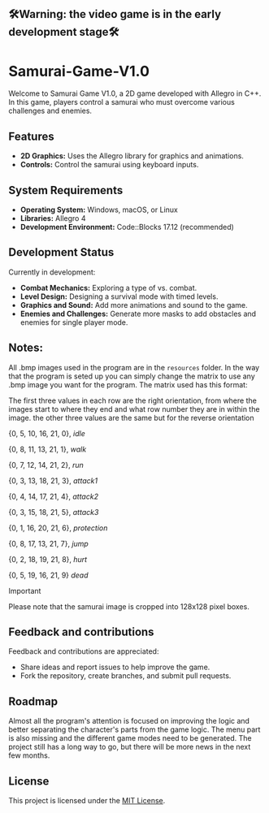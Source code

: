  ## :hammer_and_wrench:Warning: the video game is in the early development stage:hammer_and_wrench:


# Samurai-Game-V1.0

Welcome to Samurai Game V1.0, a 2D game developed with Allegro in C++. In this game, players control a samurai who must overcome various challenges and enemies.

## Features

- **2D Graphics:** Uses the Allegro library for graphics and animations.
- **Controls:** Control the samurai using keyboard inputs.

## System Requirements

- **Operating System:** Windows, macOS, or Linux
- **Libraries:** Allegro 4
- **Development Environment:** Code::Blocks 17.12 (recommended)

## Development Status

Currently in development:

- **Combat Mechanics:** Exploring a type of vs. combat.
- **Level Design:** Designing a survival mode with timed levels.
- **Graphics and Sound:** Add more animations and sound to the game.
- **Enemies and Challenges:** Generate more masks to add obstacles and enemies for single player mode.

## Notes:

All .bmp images used in the program are in the `resources` folder. In the way that the program is seted up you can simply change the matrix to use any .bmp image you want for the program. The matrix used has this format:

The first three values ​​in each row are the right orientation, from where the images start to where they end and what row number they are in within the image. the other three values ​​are the same but for the reverse orientation

{0, 5, 10, 16, 21, 0}, *idle*

{0, 8, 11, 13, 21, 1}, *walk*

{0, 7, 12, 14, 21, 2}, *run*

{0, 3, 13, 18, 21, 3}, *attack1*

{0, 4, 14, 17, 21, 4}, *attack2*

{0, 3, 15, 18, 21, 5}, *attack3*

{0, 1, 16, 20, 21, 6}, *protection*

{0, 8, 17, 13, 21, 7}, *jump*

{0, 2, 18, 19, 21, 8}, *hurt*

{0, 5, 19, 16, 21, 9} *dead*

> [!IMPORTANT]
> Please note that the samurai image is cropped into 128x128 pixel boxes.

## Feedback and contributions

Feedback and contributions are appreciated:
- Share ideas and report issues to help improve the game.
- Fork the repository, create branches, and submit pull requests.

## Roadmap

Almost all the program's attention is focused on improving the logic and better separating the character's parts from the game logic. The menu part is also missing and the different game modes need to be generated. The project still has a long way to go, but there will be more news in the next few months.

## License

This project is licensed under the [MIT License](LICENSE).
